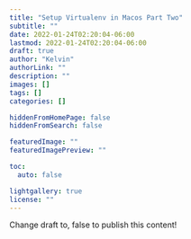 ```yaml
---
title: "Setup Virtualenv in Macos Part Two"
subtitle: ""
date: 2022-01-24T02:20:04-06:00
lastmod: 2022-01-24T02:20:04-06:00
draft: true
author: "Kelvin"
authorLink: ""
description: ""
images: []
tags: []
categories: []

hiddenFromHomePage: false
hiddenFromSearch: false

featuredImage: ""
featuredImagePreview: ""

toc:
  auto: false

lightgallery: true
license: ""
---
```


<!--more-->

Change draft to, false to publish this content!








